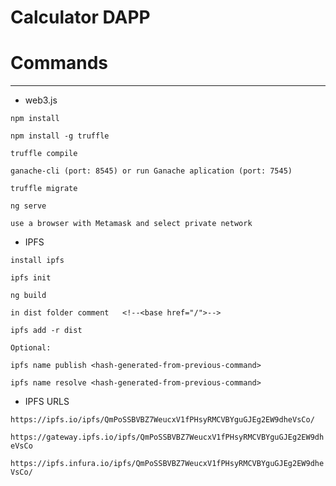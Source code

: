 # Calculator DAPP

# Commands
-------------------
* web3.js

`npm install`

`npm install -g truffle`

`truffle compile`

`ganache-cli (port: 8545) or run Ganache aplication (port: 7545)`

`truffle migrate`

`ng serve`

`use a browser with Metamask and select private network`

* IPFS

 `install ipfs`
 
 `ipfs init`
 
 `ng build`
 
 `in dist folder comment   <!--<base href="/">-->`
 
 `ipfs add -r dist`
 
 `Optional:`
 
 `ipfs name publish <hash-generated-from-previous-command>`
 
 `ipfs name resolve <hash-generated-from-previous-command>`
  
  * IPFS URLS
  
  `https://ipfs.io/ipfs/QmPoSSBVBZ7WeucxV1fPHsyRMCVBYguGJEg2EW9dheVsCo/`
  
  `https://gateway.ipfs.io/ipfs/QmPoSSBVBZ7WeucxV1fPHsyRMCVBYguGJEg2EW9dheVsCo`
  
  `https://ipfs.infura.io/ipfs/QmPoSSBVBZ7WeucxV1fPHsyRMCVBYguGJEg2EW9dheVsCo/`
  
